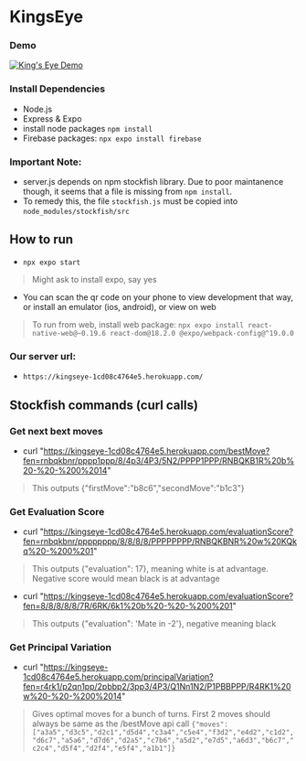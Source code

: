 # KingsEye

### Demo
[![King's Eye Demo](https://github.com/yugi957/KingsEye/assets/74220837/1a6090ba-dbec-4dd8-a27e-4b79d195942e)](https://drive.google.com/file/d/1rVLODHcqqeoMd1b_u2NQpbmCA7T3kGP_/view?usp=sharing)

### Install Dependencies
- Node.js
- Express & Expo
- install node packages ```npm install```
- Firebase packages: ```npx expo install firebase```

### Important Note:
- server.js depends on npm stockfish library. Due to poor maintanence though, it seems that a file is missing from ```npm install```.
- To remedy this, the file ```stockfish.js``` must be copied into ```node_modules/stockfish/src```

## How to run
- ```npx expo start```
> Might ask to install expo, say yes
- You can scan the qr code on your phone to view development that way, or install an emulator (ios, android), or view on web
> To run from web, install web package: ```npx expo install react-native-web@~0.19.6 react-dom@18.2.0 @expo/webpack-config@^19.0.0```

### Our server url:
- ```https://kingseye-1cd08c4764e5.herokuapp.com/```

## Stockfish commands (curl calls)
### Get next bext moves
- curl "https://kingseye-1cd08c4764e5.herokuapp.com/bestMove?fen=rnbqkbnr/pppp1ppp/8/4p3/4P3/5N2/PPPP1PPP/RNBQKB1R%20b%20-%20-%200%2014"
> This outputs {"firstMove":"b8c6","secondMove":"b1c3"}

### Get Evaluation Score
- curl "https://kingseye-1cd08c4764e5.herokuapp.com/evaluationScore?fen=rnbqkbnr/pppppppp/8/8/8/8/PPPPPPPP/RNBQKBNR%20w%20KQkq%20-%200%201"
> This outputs {"evaluation": 17}, meaning white is at advantage. Negative score would mean black is at advantage

- curl "https://kingseye-1cd08c4764e5.herokuapp.com/evaluationScore?fen=8/8/8/8/8/7R/6RK/6k1%20b%20-%20-%200%201"
> This outputs {"evaluation": 'Mate in -2'}, negative meaning black

### Get Principal Variation
- curl "https://kingseye-1cd08c4764e5.herokuapp.com/principalVariation?fen=r4rk1/p2qn1pp/2pbbp2/3pp3/4P3/Q1Nn1N2/P1PBBPPP/R4RK1%20w%20-%20-%200%2014"
> Gives optimal moves for a bunch of turns. First 2 moves should always be same as the /bestMove api call
```{"moves":["a3a5","d3c5","d2c1","d5d4","c3a4","c5e4","f3d2","e4d2","c1d2","d6c7","a5a6","d7d6","d2a5","c7b6","a5d2","e7d5","a6d3","b6c7","c2c4","d5f4","d2f4","e5f4","a1b1"]}```
